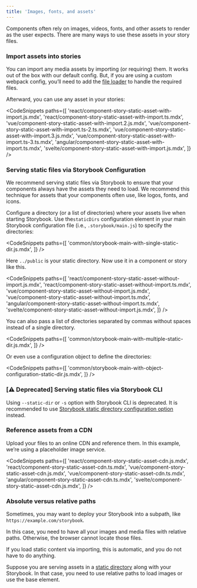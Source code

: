 ```yaml
---
title: 'Images, fonts, and assets'
---
```


Components often rely on images, videos, fonts, and other assets to render as the user expects. There are many ways to use these assets in your story files.

### Import assets into stories

You can import any media assets by importing (or requiring) them. It works out of the box with our default config. But, if you are using a custom webpack config, you’ll need to add the [file loader](https://v4.webpack.js.org/loaders/) to handle the required files.

Afterward, you can use any asset in your stories:

<!-- prettier-ignore-start -->

<CodeSnippets
  paths={[
    'react/component-story-static-asset-with-import.js.mdx',
    'react/component-story-static-asset-with-import.ts.mdx',
    'vue/component-story-static-asset-with-import.2.js.mdx',
    'vue/component-story-static-asset-with-import.ts-2.ts.mdx',
    'vue/component-story-static-asset-with-import.3.js.mdx',
    'vue/component-story-static-asset-with-import.ts-3.ts.mdx',
    'angular/component-story-static-asset-with-import.ts.mdx',
    'svelte/component-story-static-asset-with-import.js.mdx',
  ]}
/>

<!-- prettier-ignore-end -->

### Serving static files via Storybook Configuration

We recommend serving static files via Storybook to ensure that your components always have the assets they need to load. We recommend this technique for assets that your components often use, like logos, fonts, and icons.

Configure a directory (or a list of directories) where your assets live when starting Storybook. Use the`staticDirs` configuration element in your main Storybook configuration file (i.e., `.storybook/main.js`) to specify the directories:

<!-- prettier-ignore-start -->

<CodeSnippets
  paths={[
    'common/storybook-main-with-single-static-dir.js.mdx',
  ]}
/>

<!-- prettier-ignore-end -->

Here `../public` is your static directory. Now use it in a component or story like this.

<!-- prettier-ignore-start -->

<CodeSnippets
  paths={[
    'react/component-story-static-asset-without-import.js.mdx',
    'react/component-story-static-asset-without-import.ts.mdx',
    'vue/component-story-static-asset-without-import.js.mdx',
    'vue/component-story-static-asset-without-import.ts.mdx',
    'angular/component-story-static-asset-without-import.ts.mdx',
    'svelte/component-story-static-asset-without-import.js.mdx',
  ]}
/>

<!-- prettier-ignore-end -->

You can also pass a list of directories separated by commas without spaces instead of a single directory.

<!-- prettier-ignore-start -->

<CodeSnippets
  paths={[
    'common/storybook-main-with-multiple-static-dir.js.mdx',
  ]}
/>

<!-- prettier-ignore-end -->

Or even use a configuration object to define the directories:

<!-- prettier-ignore-start -->

<CodeSnippets
  paths={[
    'common/storybook-main-with-object-configuration-static-dir.js.mdx',
  ]}
/>

<!-- prettier-ignore-end -->

### **[⚠️ Deprecated]** Serving static files via Storybook CLI

Using `--static-dir` or `-s` option with Storybook CLI is deprecated. It is recommended to use [Storybook static directory configuration option](#serving-static-files-via-storybook-configuration) instead.

### Reference assets from a CDN

Upload your files to an online CDN and reference them. In this example, we’re using a placeholder image service.

<!-- prettier-ignore-start -->

<CodeSnippets
  paths={[
    'react/component-story-static-asset-cdn.js.mdx',
    'react/component-story-static-asset-cdn.ts.mdx',
    'vue/component-story-static-asset-cdn.js.mdx',
    'vue/component-story-static-asset-cdn.ts.mdx',
    'angular/component-story-static-asset-cdn.ts.mdx',
    'svelte/component-story-static-asset-cdn.js.mdx',
  ]}
/>

<!-- prettier-ignore-end -->

### Absolute versus relative paths

Sometimes, you may want to deploy your Storybook into a subpath, like `https://example.com/storybook`.

In this case, you need to have all your images and media files with relative paths. Otherwise, the browser cannot locate those files.

If you load static content via importing, this is automatic, and you do not have to do anything.

Suppose you are serving assets in a [static directory](#serving-static-files-via-storybook-configuration) along with your Storybook. In that case, you need to use relative paths to load images or use the base element.
